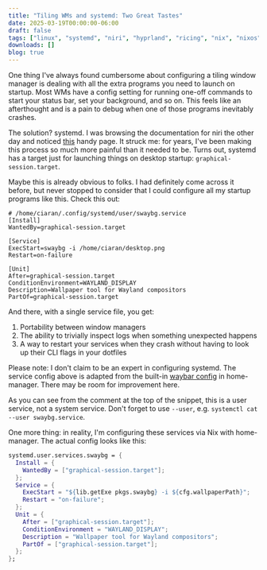 ```yaml
---
title: "Tiling WMs and systemd: Two Great Tastes"
date: 2025-03-19T00:00:00-06:00
draft: false
tags: ["linux", "systemd", "niri", "hyprland", "ricing", "nix", "nixos"]
downloads: []
blog: true
---
```


One thing I've always found cumbersome about configuring a tiling window
manager is dealing with all the extra programs you need to launch on
startup. Most WMs have a config setting for running one-off commands to
start your status bar, set your background, and so on. This feels like
an afterthought and is a pain to debug when one of those programs
inevitably crashes.

The solution? systemd. I was browsing the documentation for niri the
other day and noticed [this](https://github.com/YaLTeR/niri/wiki/Example-systemd-Setup) 
handy page. It struck me: for years, I've been making this process so
much more painful than it needed to be. Turns out, systemd has a target
just for launching things on desktop startup:
`graphical-session.target`.

Maybe this is already obvious to folks. I had definitely come across it
before, but never stopped to consider that I could configure all my
startup programs like this. Check this out:

```
# /home/ciaran/.config/systemd/user/swaybg.service
[Install]
WantedBy=graphical-session.target

[Service]
ExecStart=swaybg -i /home/ciaran/desktop.png
Restart=on-failure

[Unit]
After=graphical-session.target
ConditionEnvironment=WAYLAND_DISPLAY
Description=Wallpaper tool for Wayland compositors
PartOf=graphical-session.target
```

And there, with a single service file, you get:

1. Portability between window managers
2. The ability to trivially inspect logs when something unexpected
   happens
3. A way to restart your services when they crash without having to look
   up their CLI flags in your dotfiles

Please note: I don't claim to be an expert in configuring systemd. The
service config above is adapted from the built-in [waybar config](https://github.com/nix-community/home-manager/blob/f6af7280a3390e65c2ad8fd059cdc303426cbd59/modules/programs/waybar.nix#L306-L323)
in home-manager. There may be room for improvement here.

As you can see from the comment at the top of the snippet, this is a
user service, not a system service. Don't forget to use `--user`, e.g.
`systemctl cat --user swaybg.service`.

One more thing: in reality, I'm configuring these services via Nix with
home-manager. The actual config looks like this:

```nix
systemd.user.services.swaybg = {
  Install = {
    WantedBy = ["graphical-session.target"];
  };
  Service = {
    ExecStart = "${lib.getExe pkgs.swaybg} -i ${cfg.wallpaperPath}";
    Restart = "on-failure";
  };
  Unit = {
    After = ["graphical-session.target"];
    ConditionEnvironment = "WAYLAND_DISPLAY";
    Description = "Wallpaper tool for Wayland compositors";
    PartOf = ["graphical-session.target"];
  };
};
```
